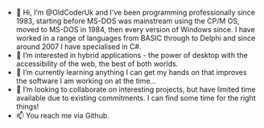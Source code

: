 - 👋 Hi, I’m @OldCoderUk and I've been programming professionally since 1983, starting before MS-DOS was mainstream using the CP/M OS, moved to MS-DOS in 1984, then every version of Windows since. I have worked in a range of languages from BASIC through to Delphi and since around 2007 I have specialised in C#.
- 👀 I’m interested in hybrid applications - the power of desktop with the accessibility of the web, the best of both worlds.
- 🌱 I’m currently learning anything I can get my hands on that improves the software I am working on at the time...
- 💞️ I’m looking to collaborate on interesting projects, but have limited time available due to existing commitments. I can find some time for the right things!
- 📫 You reach me via Github.

<!---
OldCoderUk/OldCoderUk is a ✨ special ✨ repository because its `README.md` (this file) appears on your GitHub profile.
You can click the Preview link to take a look at your changes.
--->
